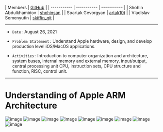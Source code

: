 | Members | [GitHub](https://github.com/shohinsan/sjsu_cs_151) |
| ----------- | ----------- | ----------- |
| Shohin Abdulkhamidov | [shohinsan](https://github.com/shohinsan) |
| Spartak Gevorgyan | [artak10t](https://github.com/artak10t) | 
| Vladislav Semenyutin | [skiffin_git](https://github.com/skiffin-git) |

---

- `Date:` August 26, 2021

- `Problem Statement:` Understand Apple hardware, design, and develop production level iOS/MacOS applications.

- `Activities:` Introduction to computer organization and architecture, system buses, internal memory and external memory, input/output, central processing unit CPU, instruction sets, CPU structure and function, RISC, control unit.

---

# Understanding of Apple ARM Architecture 

![image](https://user-images.githubusercontent.com/22685770/145930250-df1387c2-6356-464d-8bb2-31de9f366fa1.png)
![image](https://user-images.githubusercontent.com/22685770/145930260-cc896c8e-94b8-49a4-9971-eeacebb1377f.png)
![image](https://user-images.githubusercontent.com/22685770/145930266-137b061c-6746-4f2c-8532-9dd8d9a12d25.png)
![image](https://user-images.githubusercontent.com/22685770/145930274-4ebcfddc-243c-42b2-905b-1d7959b8864a.png)
![image](https://user-images.githubusercontent.com/22685770/145930283-4013fff2-522a-4d18-8928-334e87970f79.png)
![image](https://user-images.githubusercontent.com/22685770/145930319-4e465da4-507b-4512-a1e1-7162f16cd00a.png)
![image](https://user-images.githubusercontent.com/22685770/145930331-fd9bc58d-ff2e-4ade-ba0f-a3f99f9a524c.png)
![image](https://user-images.githubusercontent.com/22685770/145930341-06f77df3-5b0f-4ab1-830c-8013179e831a.png)
![image](https://user-images.githubusercontent.com/22685770/145930347-da77ba8d-93df-4e14-bbc9-96cd8cd7b9c4.png)
